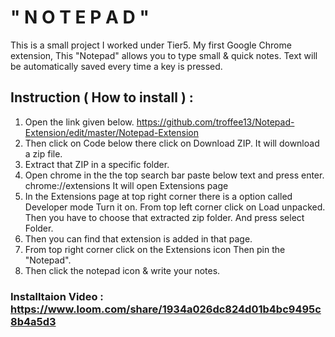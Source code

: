 # " N O T E P A D "

This is a small project I worked under Tier5. My first Google Chrome extension, This "Notepad" allows you to type small & quick notes. Text will be automatically saved every time a key is pressed.


## Instruction ( How to install ) : 
01. Open the link given below. https://github.com/troffee13/Notepad-Extension/edit/master/Notepad-Extension
02. Then click on Code below there click on Download ZIP. It will download a zip file.
03. Extract that ZIP in a specific folder.
04. Open chrome in the the top search bar paste below text and press enter.  chrome://extensions  It will open Extensions page
05. In the Extensions page at top right corner there is a option called Developer mode Turn it on.
From top left corner click on Load unpacked. Then you have to choose that extracted zip folder. And press select Folder.
06. Then you can find that extension is added in that page.
07. From top right corner click on the Extensions icon Then pin the "Notepad".
08. Then click the notepad icon & write your notes.


### Installtaion Video : https://www.loom.com/share/1934a026dc824d01b4bc9495c8b4a5d3

